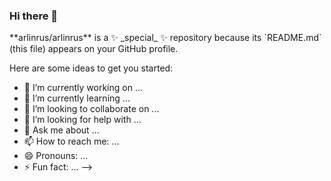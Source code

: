 ### Hi there 👋

<div id="header" align="center>
  <img scr="https://media.giphy.com/media/v1.Y2lkPTc5MGI3NjExeGZvOGcyNnkwZWd4cDVwd24zZzAydXEzYmc3d2pndDQ4aGlxdGEwZCZlcD12MV9pbnRlcm5hbF9naWZfYnlfaWQmY3Q9Zw/QDjpIL6oNCVZ4qzGs7/giphy.gif", width="100"/>
</div>
**arlinrus/arlinrus** is a ✨ _special_ ✨ repository because its `README.md` (this file) appears on your GitHub profile.

Here are some ideas to get you started:

- 🔭 I’m currently working on ...
- 🌱 I’m currently learning ...
- 👯 I’m looking to collaborate on ...
- 🤔 I’m looking for help with ...
- 💬 Ask me about ...
- 📫 How to reach me: ...
- 😄 Pronouns: ...
- ⚡ Fun fact: ...
-->

